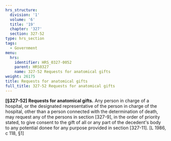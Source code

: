 ```yaml
---
hrs_structure:
  division: '1'
  volume: '6'
  title: '19'
  chapter: '327'
  section: 327-52
type: hrs_section
tags:
  - Government
menu:
  hrs:
    identifier: HRS_0327-0052
    parent: HRS0327
    name: 327-52 Requests for anatomical gifts
weight: 26175
title: Requests for anatomical gifts
full_title: 327-52 Requests for anatomical gifts
---
```

**[§327-52] Requests for anatomical gifts.** Any person in charge of a hospital, or the designated representative of the person in charge of the hospital, other than a person connected with the determination of death, may request any of the persons in section [327-9], in the order of priority stated, to give consent to the gift of all or any part of the decedent's body to any potential donee for any purpose provided in section [327-11]. [L 1986, c 118, §1]
